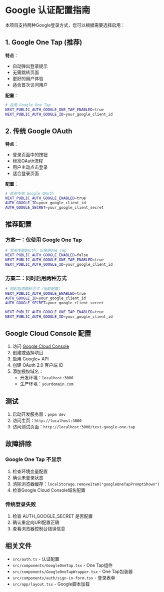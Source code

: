 # Google 认证配置指南

本项目支持两种Google登录方式，您可以根据需要选择启用：

## 1. Google One Tap (推荐)

**特点**：
- 自动弹出登录提示
- 无需跳转页面
- 更好的用户体验
- 适合首次访问用户

**配置**：
```bash
# 启用 Google One Tap
NEXT_PUBLIC_AUTH_GOOGLE_ONE_TAP_ENABLED=true
NEXT_PUBLIC_AUTH_GOOGLE_ID=your_google_client_id
```

## 2. 传统 Google OAuth

**特点**：
- 登录页面中的按钮
- 标准OAuth流程
- 用户主动点击登录
- 适合登录页面

**配置**：
```bash
# 启用传统 Google OAuth
NEXT_PUBLIC_AUTH_GOOGLE_ENABLED=true
AUTH_GOOGLE_ID=your_google_client_id
AUTH_GOOGLE_SECRET=your_google_client_secret
```

## 推荐配置

### 方案一：仅使用 Google One Tap
```bash
# 禁用传统OAuth，仅使用One Tap
NEXT_PUBLIC_AUTH_GOOGLE_ENABLED=false
NEXT_PUBLIC_AUTH_GOOGLE_ONE_TAP_ENABLED=true
NEXT_PUBLIC_AUTH_GOOGLE_ID=your_google_client_id
```

### 方案二：同时启用两种方式
```bash
# 同时启用两种方式（当前配置）
NEXT_PUBLIC_AUTH_GOOGLE_ENABLED=true
AUTH_GOOGLE_ID=your_google_client_id
AUTH_GOOGLE_SECRET=your_google_client_secret

NEXT_PUBLIC_AUTH_GOOGLE_ONE_TAP_ENABLED=true
NEXT_PUBLIC_AUTH_GOOGLE_ID=your_google_client_id
```

## Google Cloud Console 配置

1. 访问 [Google Cloud Console](https://console.cloud.google.com/)
2. 创建或选择项目
3. 启用 Google+ API
4. 创建 OAuth 2.0 客户端 ID
5. 添加授权域名：
   - 开发环境：`localhost:3000`
   - 生产环境：`yourdomain.com`

## 测试

1. 启动开发服务器：`pnpm dev`
2. 访问主页：`http://localhost:3000`
3. 访问测试页面：`http://localhost:3000/test-google-one-tap`

## 故障排除

### Google One Tap 不显示
1. 检查环境变量配置
2. 确认未登录状态
3. 清除浏览器缓存：`localStorage.removeItem("googleOneTapPromptShown")`
4. 检查Google Cloud Console域名配置

### 传统登录失败
1. 检查 AUTH_GOOGLE_SECRET 是否配置
2. 确认重定向URI配置正确
3. 查看浏览器控制台错误信息

## 相关文件

- `src/auth.ts` - 认证配置
- `src/components/GoogleOneTap.tsx` - One Tap组件
- `src/components/GoogleOneTapWrapper.tsx` - One Tap包装器
- `src/components/auth/sign-in-form.tsx` - 登录表单
- `src/app/layout.tsx` - Google脚本加载
